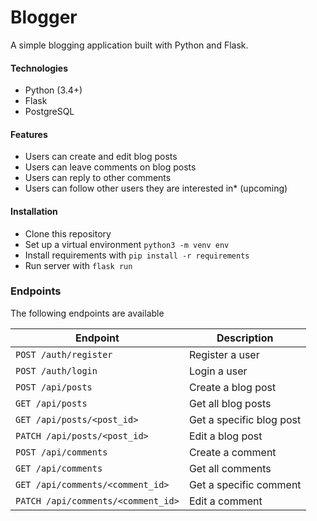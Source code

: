 # Blogger

A simple blogging application built with Python and Flask.

#### Technologies
- Python (3.4+)
- Flask
- PostgreSQL

#### Features

  - Users can create and edit blog posts
  - Users can leave comments on blog posts
  - Users can reply to other comments
  - Users can follow other users they are interested in* (upcoming)

#### Installation

- Clone this repository
- Set up a virtual environment ```python3 -m venv env```
- Install requirements with ```pip install -r requirements```
- Run server with ```flask run```

### Endpoints

The following endpoints are available

| Endpoint | Description |
| ------ | ------ |
| ```POST /auth/register``` | Register a user |
| ```POST /auth/login``` | Login a user |
| ```POST /api/posts``` | Create a blog post |
| ```GET /api/posts``` | Get all blog posts |
| ```GET /api/posts/<post_id>``` | Get a specific blog post |
| ```PATCH /api/posts/<post_id>``` | Edit a blog post |
| ```POST /api/comments``` | Create a comment |
| ```GET /api/comments``` | Get all comments |
| ```GET /api/comments/<comment_id>``` | Get a specific comment |
| ```PATCH /api/comments/<comment_id>``` | Edit a comment |
